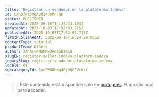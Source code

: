```yaml
---
title: 'Registrar un vendedor en la plataforma Indeva'
id: 6aHQ7kz8MBAuM143sMnFqK
status: PUBLISHED
createdAt: 2025-09-16T14:34:43.193Z
updatedAt: 2025-10-03T17:52:03.715Z
publishedAt: 2025-10-03T17:52:03.715Z
firstPublishedAt: 2025-09-16T16:24:28.956Z
contentType: tutorial
productTeam: Others
author: 2AhArvGNSPKwUAd8GOz0iU
slugEN: register-seller-indeva-platform-indeva
legacySlug: registrar-vendedor-plataforma-indeva
locale: es
subcategoryId: 1acPW0OHXq4PjbQUFVrNrY
---
```


> ℹ️ Este contenido está disponible solo en [portugués](/es/tutorial/cadastrar-vendedor-plataforma-indeva--6aHQ7kz8MBAuM143sMnFqK). Haga clic aquí para acceder.
